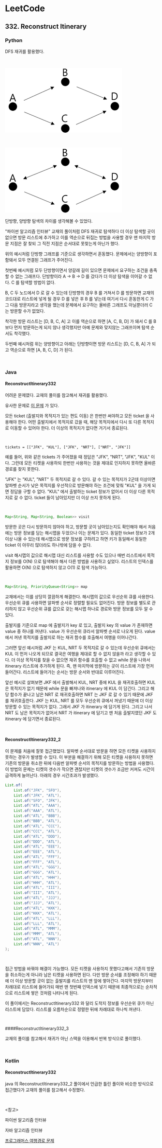 # LeetCode

## 332. Reconstruct Itinerary

### Python

DFS 재귀를 활용했다.

<br>

![단방향](단방향.png)

<br>

![양방향+단방향](양방향+단방향.png)

단방향, 양방향 탐색의 차이를 생각해볼 수 있었다.

"파이썬 알고리즘 인터뷰" 교재의 풀이처럼 DFS 재귀로 탐색하다 더 이상 탐색할 곳이 없으면 방문 리스트에 추가하고 이를 역순으로 뒤집는 방법을 사용할 경우 맨 마지막 방문 지점은 잘 찾되 그 직전 지점은 순서대로 못찾는게 아닌가 했다.

위의 예시처럼 단방향 그래프를 기준으로 생각하면서 혼동했다. 문제에서는 양방향이 포함돼서 모두 연결된 그래프가 주어진다. 

첫번째 예시처럼 모두 단방향이면서 양갈래 길이 있으면 문제에서 요구하는 조건을 충족할 수 없는 그래프다. 단방향이라 A -> B -> D 를 갔다가 더 이상 탐색을 이어갈 수 없다. C 를 탐색할 방법이 없다.

B, C 두 노드에서 D 로 갈 수 있는데 단방향의 경우 B 를 거쳐서 D 를 방문하면 교재의 코드대로 리스트에 넣게 될 경우 D 를 넣은 후 B 를 넣는데 여기서 다시 혼동한게 C 가 그 다음 방문지라고 생각을 했는데 문제에서 요구하는 올바른 그래프도 아닐뿐더러 C 는 방문할 수가 없었다.

착각한 방문 리스트는 [D, B, C, A] 고 이를 역순으로 하면 [A, C, B, D] 가 돼서 C 를 B 보다 먼저 방문하는게 되지 않나 생각했지만 아예 문제와 맞지않는 그래프이며 탐색 순서도 착각했다.

두번째 예시처럼 위는 양방향이고 아래는 단방향이면 방문 리스트는 [D, C, B, A] 가 되고 역순으로 하면 [A, B, C, D] 가 된다.

<br>

### Java

#### ReconstructItinerary332

어려운 문제였다. 교재의 풀이를 참고해서 재귀를 활용했다.

유사한 문제로 [이 문제](https://school.programmers.co.kr/learn/courses/30/lessons/43164?language=java) 가 있다.

모든 ticket (출발지와 목적지가 있는 편도 이동) 은 한번만 써야하고 모든 ticket 을 사용해야 한다. 어떤 출발지에서 목적지로 갔을 때, 해당 목적지에서 다시 또 다른 목적지로 이동할 수 있어야 한다. 더 이상의 목적지가 없다면 거기서 종료된다.

<br>

```
tickets = [["JFK", "KUL"], ["JFK", "NRT"], ["NRT", "JFK"]]
```

예를 들어, 위와 같은 tickets 가 주어졌을 때 정답은 "JFK", "NRT", "JFK", "KUL" 이다. 그런데 모든 티켓을 사용하되 한번만 사용하는 것을 제대로 인지하지 못하면 올바른 경로를 찾지 못한다.

"JFK" 는 "KUL", "NRT" 두 목적지로 갈 수 있다. 갈 수 있는 목적지가 2군데 이상이면 알파벳 순서가 낮은 목적지를 우선적으로 방문해야 하는 조건에 맞춰 "KUL" 을 가게 되면 정답을 구할 수 없다. "KUL" 에서 출발하는 ticket 정보가 없어서 더 이상 다른 목적지로 갈 수 없다. ticket 들이 남아있지만 더 이상 쓰지 못하게 된다.

<br>

```java
Map<String, Map<String, Boolean>> visit
```

방문한 곳은 다시 방문하지 않아야 하고, 방문할 곳이 남아있는지도 확인해야 해서 처음에는 방문 정보를 담는 해시맵을 두었으나 이는 문제가 있다. 동일한 ticket 정보가 2개 이상 나올 수 있는데 해시맵으로 방문 정보를 구하려고 하면 키가 동일해서 동일한 ticket 이 아무리 많더라도 하나밖에 담을 수 없다.

visit 해시맵의 값으로 해시맵 대신 리스트를 사용할 수도 있으나 매번 리스트에서 목적지 정보를 O(N) 으로 탐색해야 해서 다른 방법을 사용하고 싶었다. 리스트의 인덱스를 활용하면 O(N) 으로 탐색하지 않고 O(1) 로 탐색 가능하다.

<br>

```java
Map<String, PriorityQueue<String>> map
```

교재에서는 이를 상당히 깔끔하게 해결한다. 해시맵의 값으로 우선순위 큐를 사용한다. 우선순위 큐를 사용하면 알파벳 순서로 정렬할 필요도 없어진다. 방문 정보를 별도로 관리하지 않고 우선순위 큐를 값으로 갖는 해시맵 하나로 경로와 방문 정보를 모두 알 수 있다.

출발지를 기준으로 map 에 출발지가 key 로 있고, 출발지 key 의 value 가 존재하면 value 중 하나를 꺼낸다. value 가 우선순위 큐라서 알파벳 순서로 나오게 된다. value 에서 꺼낸 목적지를 출발지로 하는 재귀 함수를 호출해서 여행을 이어나간다.

그러면 앞선 예시처럼 JKF 는 KUL, NRT 두 목적지로 갈 수 있는데 우선순위 큐에서는 KUL 이 먼저 나오게 되므로 결국은 여행을 제대로 할 수 없지 않을까 라고 생각할 수 있다. 더 이상 목적지를 찾을 수 없으면 재귀 함수를 호출할 수 없고 while 문을 나와서 itinerary 리스트에 추가하게 된다. 즉, 맨 마지막에 방문하는 곳이 리스트에 가장 먼저 들어간다. 리스트에 들어가는 순서는 방문 순서와 반대로 이루어진다.

앞선 예시로 살펴보면 JKF 에서 출발해서 KUL, NRT 중에 KUL 을 재귀호출하면 KUL 은 목적지가 없기 때문에 while 문을 빠져나와 itinerary 에 KUL 이 담긴다. 그리고 해당 함수가 끝나고 남은 NRT 로 재귀호출하면 NRT 는 JKF 로 갈 수 있기 때문에 JKF 를 재귀호출한다. JKF 는 KUL, NRT 를 모두 우선순위 큐에서 꺼냈기 때문에 더 이상 방문할 수 있는 목적지가 없다. 그래서 JKF 가 itinerary 에 담기게 된다. 그리고 나서 NRT 도 남은 목적지가 없어서 NRT 가 itinerary 에 담기고 맨 처음 출발지였던 JKF 도 itinerary 에 담기면서 종료된다.

<br>

#### ReconstructItinerary332_2

이 문제를 처음에 잘못 접근했었다. 알파벳 순서대로 방문을 하면 모든 티켓을 사용하지 못하는 경우가 발생할 수 있다. 이 부분을 해결하기 위해 모든 티켓을 사용하지 못하면 기존의 방문을 취소한 뒤에 다음번 알파벳 순서의 목적지를 방문하는 방법을 사용했다. 이 방법의 문제는 티켓의 갯수가 작으면 괜찮지만 티켓의 갯수가 조금만 커져도 시간이 급격하게 늘어난다. 아래의 경우 시간초과가 발생했다.

```java
List.of(
    List.of("JFK", "SFO"),
    List.of("JFK", "ATL"),
    List.of("SFO", "JFK"),
    List.of("ATL", "AAA"),
    List.of("AAA", "ATL"),
    List.of("ATL", "BBB"),
    List.of("BBB", "ATL"),
    List.of("ATL", "CCC"),
    List.of("CCC", "ATL"),
    List.of("ATL", "DDD"),
    List.of("DDD", "ATL"),
    List.of("ATL", "EEE"),
    List.of("EEE", "ATL"),
    List.of("ATL", "FFF"),
    List.of("FFF", "ATL"),
    List.of("ATL", "GGG"),
    List.of("GGG", "ATL"),
    List.of("ATL", "HHH"),
    List.of("HHH", "ATL"),
    List.of("ATL", "III"),
    List.of("III", "ATL"),
    List.of("ATL", "JJJ"),
    List.of("JJJ", "ATL"),
    List.of("ATL", "KKK"),
    List.of("KKK", "ATL"),
    List.of("ATL", "LLL"),
    List.of("LLL", "ATL"),
    List.of("ATL", "MMM"),
    List.of("MMM", "ATL"),
    List.of("ATL", "NNN"),
    List.of("NNN", "ATL")
);
```

<br>

접근 방법을 바꿔야 해결이 가능했다. 모든 티켓을 사용하지 못했다고해서 기존의 방문을 취소하는게 아니라 남은 티켓을 사용하면 된다. 다만 방문 순서를 조정해야 하기 때문에 더 이상 방문할 곳이 없는 출발지를 리스트의 맨 앞에 쌓아간다. 마지막 방문지부터 차례대로 리스트에 들어가되 매번 맨 첫번째 인덱스에 넣기 때문에 최종적으로는 순차적으로 리스트에 쌓은 것처럼 나타나게 된다.

이 풀이에서는 ReconstructItinerary332 와 달리 도착지 정보를 우선순위 큐가 아닌 리스트에 담았다. 리스트를 오름차순으로 정렬한 뒤에 차례대로 하나씩 꺼낸다.

<br>

####ReconstructItinerary332_3

교재의 풀이를 참고해서 재귀가 아닌 스택을 이용해서 반복 방식으로  풀이했다.

<br>

### Kotlin

#### ReconstructItinerary332

java 의 ReconstructItinerary332_2 풀이에서 언급한 틀린 풀이와 비슷한 방식으로 접근했다가 교재의 풀이를 참고해서 수정했다. 

<br>

<참고>

파이썬 알고리즘 인터뷰

자바 알고리즘 인터뷰

[프로그래머스 여행경로 문제](https://school.programmers.co.kr/learn/courses/30/lessons/43164?language=java)

